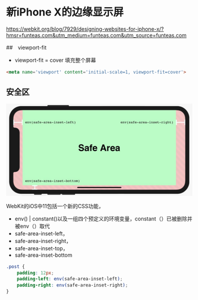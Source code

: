 # 新iPhone X的边缘显示屏

https://webkit.org/blog/7929/designing-websites-for-iphone-x/?hmsr=funteas.com&utm_medium=funteas.com&utm_source=funteas.com


##　viewport-fit

* viewport-fit = cover 填充整个屏幕
```html
<meta name='viewport' content='initial-scale=1, viewport-fit=cover'>
```

## 安全区

![Alt text](images/ios/1.jpg)

WebKit的iOS中11包括一个新的CSS功能，
* env() | constant()以及一组四个预定义的环境变量，constant（）已被删除并被env（）取代
* safe-area-inset-left，
* safe-area-inset-right，
* safe-area-inset-top，
* safe-area-inset-bottom

```css
.post {
    padding: 12px;
    padding-left: env(safe-area-inset-left);
    padding-right: env(safe-area-inset-right);
}
```